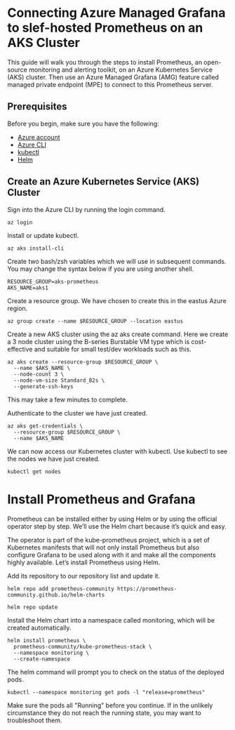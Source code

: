 # Connecting Azure Managed Grafana to slef-hosted Prometheus on an AKS Cluster

This guide will walk you through the steps to install Prometheus, an open-source monitoring and alerting toolkit, on an Azure Kubernetes Service (AKS) cluster. Then use an Azure Managed Grafana (AMG) feature called managed private endpoint (MPE) to connect to this Prometheus server.

## Prerequisites

Before you begin, make sure you have the following:

- [Azure account](https://azure.microsoft.com/en-us/free)
- [Azure CLI](https://learn.microsoft.com/en-us/cli/azure/install-azure-cli?view=azure-cli-latest)
- [kubectl](https://kubernetes.io/docs/tasks/tools/)
- [Helm](https://helm.sh/docs/intro/install/)

## Create an Azure Kubernetes Service (AKS) Cluster

Sign into the Azure CLI by running the login command.
```
az login
```

Install or update kubectl.
```
az aks install-cli
```

Create two bash/zsh variables which we will use in subsequent commands. You may change the syntax below if you are using another shell.
```
RESOURCE_GROUP=aks-prometheus
AKS_NAME=aks1
```

Create a resource group. We have chosen to create this in the eastus Azure region.
```
az group create --name $RESOURCE_GROUP --location eastus
```

Create a new AKS cluster using the az aks create command. Here we create a 3 node cluster using the B-series Burstable VM type which is cost-effective and suitable for small test/dev workloads such as this.
```
az aks create --resource-group $RESOURCE_GROUP \
  --name $AKS_NAME \
  --node-count 3 \
  --node-vm-size Standard_B2s \
  --generate-ssh-keys
```
This may take a few minutes to complete.

Authenticate to the cluster we have just created.
```
az aks get-credentials \
  --resource-group $RESOURCE_GROUP \
  --name $AKS_NAME
```
We can now access our Kubernetes cluster with kubectl. Use kubectl to see the nodes we have just created.

```
kubectl get nodes
```


# Install Prometheus and Grafana
 

Prometheus can be installed either by using Helm or by using the official operator step by step. We’ll use the Helm chart because it’s quick and easy.

 

The operator is part of the kube-prometheus project, which is a set of Kubernetes manifests that will not only install Prometheus but also configure Grafana to be used along with it and make all the components highly available. Let’s install Prometheus using Helm.

 

Add its repository to our repository list and update it.
```
helm repo add prometheus-community https://prometheus-community.github.io/helm-charts

helm repo update
```
Install the Helm chart into a namespace called monitoring, which will be created automatically.
```
helm install prometheus \
  prometheus-community/kube-prometheus-stack \
  --namespace monitoring \
  --create-namespace
```

The helm command will prompt you to check on the status of the deployed pods.
```
kubectl --namespace monitoring get pods -l "release=prometheus"
```

Make sure the pods all "Running" before you continue. If in the unlikely circumstance they do not reach the running state, you may want to troubleshoot them.